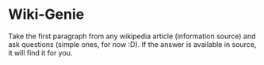 # Wiki-Genie

Take the first paragraph from any wikipedia article (information source) and ask questions (simple ones, for now :D). If the answer is available in source, it will find it for you.